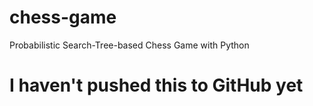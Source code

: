 # chess-game
Probabilistic Search-Tree-based Chess Game with Python

# I haven't pushed this to GitHub yet
